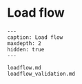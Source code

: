 # Load flow

```{toctree}
---
caption: Load flow
maxdepth: 2
hidden: true
---

loadflow.md
loadflow_validation.md
```
